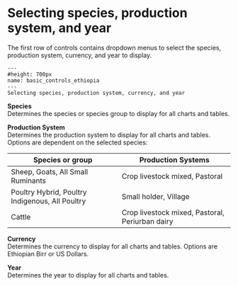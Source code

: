 # Selecting species, production system, and year
<p>
The first row of controls contains dropdown menus to select the species, production system, currency, and year to display.
</p>

```{figure} ../Images/basic_controls_ethiopia.png
---
#height: 700px
name: basic_controls_ethiopia
---
Selecting species, production system, currency, and year
```

<p><b>Species</b><br />
Determines the species or species group to display for all charts and tables.
</p>
<p><b>Production System</b><br />
Determines the production system to display for all charts and tables. Options are dependent on the selected species:
</p>

| Species or group | Production Systems |
| --- | --- |
| Sheep, Goats, All Small Ruminants | Crop livestock mixed, Pastoral |
| Poultry Hybrid, Poultry Indigenous, All Poultry | Small holder, Village |
| Cattle | Crop livestock mixed, Pastoral, Periurban dairy |

<p><b>Currency</b><br />
Determines the currency to display for all charts and tables. Options are Ethiopian Birr or US Dollars.
</p>
<p><b>Year</b><br />
Determines the year to display for all charts and tables.
</p>
